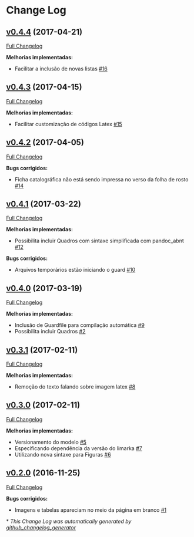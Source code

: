 # Change Log

## [v0.4.4](https://github.com/abntex/trabalho-academico-limarka/tree/v0.4.4) (2017-04-21)
[Full Changelog](https://github.com/abntex/trabalho-academico-limarka/compare/v0.4.3...v0.4.4)

**Melhorias implementadas:**

- Facilitar a inclusão de novas listas [\#16](https://github.com/abntex/trabalho-academico-limarka/issues/16)

## [v0.4.3](https://github.com/abntex/trabalho-academico-limarka/tree/v0.4.3) (2017-04-15)
[Full Changelog](https://github.com/abntex/trabalho-academico-limarka/compare/v0.4.2...v0.4.3)

**Melhorias implementadas:**

- Facilitar customização de códigos Latex [\#15](https://github.com/abntex/trabalho-academico-limarka/issues/15)

## [v0.4.2](https://github.com/abntex/trabalho-academico-limarka/tree/v0.4.2) (2017-04-05)
[Full Changelog](https://github.com/abntex/trabalho-academico-limarka/compare/v0.4.1...v0.4.2)

**Bugs corrigidos:**

- Ficha catalográfica não está sendo impressa no verso da folha de rosto [\#14](https://github.com/abntex/trabalho-academico-limarka/issues/14)

## [v0.4.1](https://github.com/abntex/trabalho-academico-limarka/tree/v0.4.1) (2017-03-22)
[Full Changelog](https://github.com/abntex/trabalho-academico-limarka/compare/v0.4.0...v0.4.1)

**Melhorias implementadas:**

- Possibilita incluir Quadros com sintaxe simplificada com pandoc\_abnt [\#12](https://github.com/abntex/trabalho-academico-limarka/issues/12)

**Bugs corrigidos:**

- Arquivos temporários estão iniciando o guard [\#10](https://github.com/abntex/trabalho-academico-limarka/issues/10)

## [v0.4.0](https://github.com/abntex/trabalho-academico-limarka/tree/v0.4.0) (2017-03-19)
[Full Changelog](https://github.com/abntex/trabalho-academico-limarka/compare/v0.3.1...v0.4.0)

**Melhorias implementadas:**

- Inclusão de Guardfile para compilação automática [\#9](https://github.com/abntex/trabalho-academico-limarka/issues/9)
- Possibilita incluir Quadros [\#2](https://github.com/abntex/trabalho-academico-limarka/issues/2)

## [v0.3.1](https://github.com/abntex/trabalho-academico-limarka/tree/v0.3.1) (2017-02-11)
[Full Changelog](https://github.com/abntex/trabalho-academico-limarka/compare/v0.3.0...v0.3.1)

**Melhorias implementadas:**

- Remoção do texto falando sobre imagem latex [\#8](https://github.com/abntex/trabalho-academico-limarka/issues/8)

## [v0.3.0](https://github.com/abntex/trabalho-academico-limarka/tree/v0.3.0) (2017-02-11)
[Full Changelog](https://github.com/abntex/trabalho-academico-limarka/compare/v0.2.0...v0.3.0)

**Melhorias implementadas:**

- Versionamento do modelo [\#5](https://github.com/abntex/trabalho-academico-limarka/issues/5)
- Especificando dependência da versão do limarka [\#7](https://github.com/abntex/trabalho-academico-limarka/issues/7)
- Utilizando nova sintaxe para Figuras [\#6](https://github.com/abntex/trabalho-academico-limarka/issues/6)

## [v0.2.0](https://github.com/abntex/trabalho-academico-limarka/tree/v0.2.0) (2016-11-25)
[Full Changelog](https://github.com/abntex/trabalho-academico-limarka/compare/v0.1.2...v0.2.0)

**Bugs corrigidos:**

- Imagens e tabelas apareciam no meio da página em branco [\#1](https://github.com/abntex/trabalho-academico-limarka/issues/1)



\* *This Change Log was automatically generated by [github_changelog_generator](https://github.com/skywinder/Github-Changelog-Generator)*